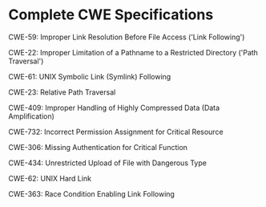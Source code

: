 

# Complete CWE Specifications

CWE-59: Improper Link Resolution Before File Access ('Link Following')

CWE-22: Improper Limitation of a Pathname to a Restricted Directory ('Path Traversal')

CWE-61: UNIX Symbolic Link (Symlink) Following

CWE-23: Relative Path Traversal

CWE-409: Improper Handling of Highly Compressed Data (Data Amplification)

CWE-732: Incorrect Permission Assignment for Critical Resource

CWE-306: Missing Authentication for Critical Function

CWE-434: Unrestricted Upload of File with Dangerous Type

CWE-62: UNIX Hard Link

CWE-363: Race Condition Enabling Link Following